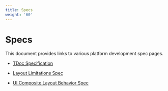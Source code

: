 ```yaml
---
title: Specs
weight: '60'
---
```


# Specs

This document provides links to various platform development spec pages.

* [TDoc Specification](/guide/Titanium_SDK/Titanium_SDK_Guide/Contributing_to_Titanium/Platform_Development/Specs/TDoc_Specification/)

* [Layout Limitations Spec](/guide/Titanium_SDK/Titanium_SDK_Guide/Contributing_to_Titanium/Platform_Development/Specs/Layout_Limitations_Spec/)

* [UI Composite Layout Behavior Spec](/guide/Titanium_SDK/Titanium_SDK_Guide/Contributing_to_Titanium/Platform_Development/Specs/UI_Composite_Layout_Behavior_Spec/)
